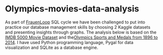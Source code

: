 # Olympics-movies-data-analysis


As part of [FrauenLoop](http://frauenloop.org/) SQL cycle we have been challenged to put into practice our database management skills by choosing 2 Kaggle datasets and presenting insights through graphs. The analysis below is based on the [IMDB 5000 Movie Dataset](https://www.kaggle.com/deepmatrix/imdb-5000-movie-dataset)
and the[Olympics Sports and Medals from 1896 to 2014](https://www.kaggle.com/the-guardian/olympic-games"). I have used Python programming language, Pygal for data visualization and SQLite as a database engine. 
